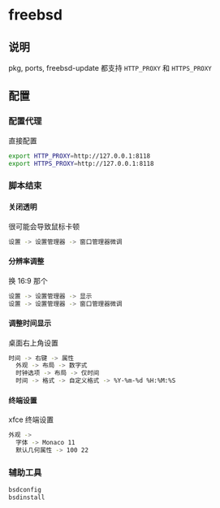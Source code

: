 # freebsd

## 说明

pkg, ports, freebsd-update 都支持 `HTTP_PROXY` 和 `HTTPS_PROXY`

## 配置

### 配置代理

直接配置

```sh
export HTTP_PROXY=http://127.0.0.1:8118
export HTTPS_PROXY=http://127.0.0.1:8118
```

### 脚本结束

#### 关闭透明

很可能会导致鼠标卡顿

```sh
设置 -> 设置管理器 -> 窗口管理器微调
```

#### 分辨率调整

换 16:9 那个

```sh
设置 -> 设置管理器 -> 显示
设置 -> 设置管理器 -> 窗口管理器微调
```

#### 调整时间显示

桌面右上角设置

```sh
时间 -> 右键 -> 属性
  外观 -> 布局 -> 数字式
  时钟选项 -> 布局 -> 仅时间
  时间 -> 格式 -> 自定义格式 -> %Y-%m-%d %H:%M:%S
```

#### 终端设置

xfce 终端设置

```sh
外观 ->
  字体 -> Monaco 11
  默认几何属性 -> 100 22
```

### 辅助工具

```sh
bsdconfig
bsdinstall
```
